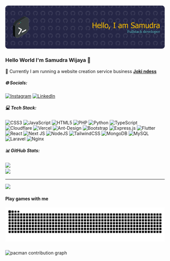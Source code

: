 ![Samudra Wijaya](img/github-header-banner.png)

<!-- **SamudraWijayas/SamudraWijayas** is a ✨ _special_ ✨ repository because its `README.md` (this file) appears on your GitHub profile.

Here are some ideas to get you started: -->

<!-- - 🌱 I’m currently learning ...
- 👯 I’m looking to collaborate on ...
- 🤔 I’m looking for help with ...
- 💬 Ask me about ...
- 📫 How to reach me: ...
- 😄 Pronouns: ...
- ⚡ Fun fact: ... -->

### Hello World I'm Samudra Wijaya 👋

🔭 Currently I am running a website creation service business [**Joki ndess**](https://www.jokindess.com/)

##### 🌐 Socials:

[![Instagram](https://img.shields.io/badge/Instagram-%23E4405F.svg?logo=Instagram&logoColor=white)](https://instagram.com/samudrawjya_) [![LinkedIn](https://img.shields.io/badge/LinkedIn-%230077B5.svg?logo=linkedin&logoColor=white)](https://linkedin.com/in/samodra-wijaya-samdoria)

##### 💻 Tech Stack:

![CSS3](https://img.shields.io/badge/css3-%231572B6.svg?style=for-the-badge&logo=css3&logoColor=white) ![JavaScript](https://img.shields.io/badge/javascript-%23323330.svg?style=for-the-badge&logo=javascript&logoColor=%23F7DF1E) ![HTML5](https://img.shields.io/badge/html5-%23E34F26.svg?style=for-the-badge&logo=html5&logoColor=white) ![PHP](https://img.shields.io/badge/php-%23777BB4.svg?style=for-the-badge&logo=php&logoColor=white) ![Python](https://img.shields.io/badge/python-3670A0?style=for-the-badge&logo=python&logoColor=ffdd54) ![TypeScript](https://img.shields.io/badge/typescript-%23007ACC.svg?style=for-the-badge&logo=typescript&logoColor=white) ![Cloudflare](https://img.shields.io/badge/Cloudflare-F38020?style=for-the-badge&logo=Cloudflare&logoColor=white) ![Vercel](https://img.shields.io/badge/vercel-%23000000.svg?style=for-the-badge&logo=vercel&logoColor=white) ![Ant-Design](https://img.shields.io/badge/-AntDesign-%230170FE?style=for-the-badge&logo=ant-design&logoColor=white) ![Bootstrap](https://img.shields.io/badge/bootstrap-%238511FA.svg?style=for-the-badge&logo=bootstrap&logoColor=white) ![Express.js](https://img.shields.io/badge/express.js-%23404d59.svg?style=for-the-badge&logo=express&logoColor=%2361DAFB) ![Flutter](https://img.shields.io/badge/Flutter-%2302569B.svg?style=for-the-badge&logo=Flutter&logoColor=white) ![React](https://img.shields.io/badge/react-%2320232a.svg?style=for-the-badge&logo=react&logoColor=%2361DAFB) ![Next JS](https://img.shields.io/badge/Next-black?style=for-the-badge&logo=next.js&logoColor=white) ![NodeJS](https://img.shields.io/badge/node.js-6DA55F?style=for-the-badge&logo=node.js&logoColor=white) ![TailwindCSS](https://img.shields.io/badge/tailwindcss-%2338B2AC.svg?style=for-the-badge&logo=tailwind-css&logoColor=white) ![MongoDB](https://img.shields.io/badge/MongoDB-%234ea94b.svg?style=for-the-badge&logo=mongodb&logoColor=white) ![MySQL](https://img.shields.io/badge/mysql-4479A1.svg?style=for-the-badge&logo=mysql&logoColor=white) ![Laravel](https://img.shields.io/badge/laravel-%23FF2D20.svg?style=for-the-badge&logo=laravel&logoColor=white) ![Nginx](https://img.shields.io/badge/nginx-%23009639.svg?style=for-the-badge&logo=nginx&logoColor=white)

##### 📊 GitHub Stats:

![](https://nirzak-streak-stats.vercel.app/?user=SamudraWijayas&theme=tokyonight&hide_border=false)<br/>
![](https://github-readme-stats.vercel.app/api/top-langs/?username=SamudraWijayas&theme=tokyonight&hide_border=false&include_all_commits=true&count_private=true&layout=compact)

---

[![](https://visitcount.itsvg.in/api?id=SamudraWijayas&icon=0&color=0)](https://visitcount.itsvg.in)

<!-- Proudly created with GPRM ( https://gprm.itsvg.in ) -->
#### Play games with me


<img src="https://raw.githubusercontent.com/SamudraWijayas/SamudraWijayas/output/snake.svg" alt="Snake animation" />

###

<picture>
  <source media="(prefers-color-scheme: dark)" srcset="https://raw.githubusercontent.com/SamudraWijayas/SamudraWijayas/output/pacman-contribution-graph-dark.svg">
  <source media="(prefers-color-scheme: light)" srcset="https://raw.githubusercontent.com/SamudraWijayas/SamudraWijayas/output/pacman-contribution-graph.svg">
  <img alt="pacman contribution graph" src="https://raw.githubusercontent.com/SamudraWijayas/SamudraWijayas/output/pacman-contribution-graph.svg">
</picture>

###
